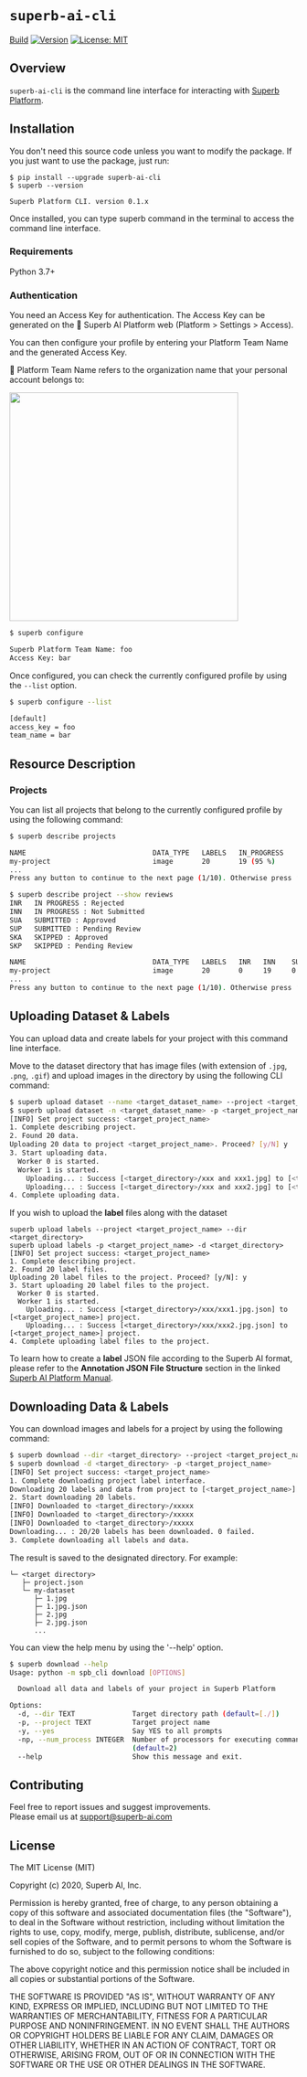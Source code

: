 # `superb-ai-cli`

[Build](https://github.com/Superb-AI-Suite/superb-ai-cli/workflows/Build/badge.svg)
[![Version](https://img.shields.io/pypi/v/superb-ai-cli)](https://pypi.org/project/superb-ai-cli/)
[![License: MIT](https://img.shields.io/badge/License-MIT-yellow.svg)](LICENSE)

## Overview

`superb-ai-cli` is the command line interface for interacting with [Superb Platform](https://superb-ai.com/).

## Installation

You don't need this source code unless you want to modify the package. If you just want to use the package, just run:

```shell
$ pip install --upgrade superb-ai-cli
$ superb --version

Superb Platform CLI. version 0.1.x
```

Once installed, you can type superb command in the terminal to access the command line interface.

### Requirements

Python 3.7+

### Authentication

You need an Access Key for authentication. The Access Key can be generated on the 🎉 Superb AI Platform web (Platform > Settings > Access).

You can then configure your profile by entering your Platform Team Name and the generated Access Key.

🚨 Platform Team Name refers to the organization name that your personal account belongs to:

<img src="./assets/login.png" width="400">

```bash
$ superb configure

Superb Platform Team Name: foo
Access Key: bar
```

Once configured, you can check the currently configured profile by using the `--list` option.

```bash
$ superb configure --list

[default]
access_key = foo
team_name = bar
```

## Resource Description

### Projects

You can list all projects that belong to the currently configured profile by using the following command:

```bash
$ superb describe projects

NAME                               DATA_TYPE   LABELS   IN_PROGRESS    SUBMITTED    SKIPPED   
my-project                         image       20       19 (95 %)      1 (5 %)      0 (0 %)   
...
Press any button to continue to the next page (1/10). Otherwise press ‘Q’ to quit.

$ superb describe project --show reviews
INR   IN PROGRESS : Rejected        
INN   IN PROGRESS : Not Submitted   
SUA   SUBMITTED : Approved          
SUP   SUBMITTED : Pending Review    
SKA   SKIPPED : Approved            
SKP   SKIPPED : Pending Review

NAME                               DATA_TYPE   LABELS   INR   INN    SUA   SUP   SKA   SKP   
my-project                         image       20       0     19     0     1     0     0     
...
Press any button to continue to the next page (1/10). Otherwise press ‘Q’ to quit.
```

## Uploading Dataset & Labels

You can upload data and create labels for your project with this command line interface.

Move to the dataset directory that has image files (with extension of `.jpg`, `.png`, `.gif`) and upload images in the directory by using the following CLI command:

```bash
$ superb upload dataset --name <target_dataset_name> --project <target_project_name> --dir <target_directory>
$ superb upload dataset -n <target_dataset_name> -p <target_project_name> -d <target_directory>
[INFO] Set project success: <target_project_name>
1. Complete describing project.
2. Found 20 data.
Uploading 20 data to project <target_project_name>. Proceed? [y/N] y
3. Start uploading data.
  Worker 0 is started.
  Worker 1 is started.
    Uploading... : Success [<target_directory>/xxx and xxx1.jpg] to [<target_dataset_name>] dataset.
    Uploading... : Success [<target_directory>/xxx and xxx2.jpg] to [<target_dataset_name>] dataset.
4. Complete uploading data.
```

If you wish to upload the **label** files along with the dataset

```shell
superb upload labels --project <target_project_name> --dir <target_directory>
superb upload labels -p <target_project_name> -d <target_directory>
[INFO] Set project success: <target_project_name>
1. Complete describing project.
2. Found 20 label files.
Uploading 20 label files to the project. Proceed? [y/N]: y
3. Start uploading 20 label files to the project.
  Worker 0 is started.
  Worker 1 is started.
    Uploading... : Success [<target_directory>/xxx/xxx1.jpg.json] to [<target_project_name>] project.
    Uploading... : Success [<target_directory>/xxx/xxx2.jpg.json] to [<target_project_name>] project.
4. Complete uploading label files to the project.
```

To learn how to create a **label** JSON file according to the Superb AI format, please refer to the **Annotation JSON File Structure** section in the linked [Superb AI Platform Manual](https://docs.superb-ai.com/reference/uploading-raw-data-and-labels#uploading-label-files-only).

## Downloading Data & Labels

You can download images and labels for a project by using the following command:

```bash
$ superb download --dir <target_directory> --project <target_project_name>
$ superb download -d <target_directory> -p <target_project_name>
[INFO] Set project success: <target_project_name>
1. Complete downloading project label interface.
Downloading 20 labels and data from project to [<target_project_name>]. Proceed? [y/N]: y
2. Start downloading 20 labels.
[INFO] Downloaded to <target_directory>/xxxxx
[INFO] Downloaded to <target_directory>/xxxxx
[INFO] Downloaded to <target_directory>/xxxxx
Downloading... : 20/20 labels has been downloaded. 0 failed.
3. Complete downloading all labels and data.
```

The result is saved to the designated directory. For example:

```
└─ <target directory>
   ├─ project.json
   └─ my-dataset
      ├─ 1.jpg
      ├─ 1.jpg.json
      ├─ 2.jpg
      ├─ 2.jpg.json
      ...
```

You can view the help menu by using the '--help' option.

```bash
$ superb download --help
Usage: python -m spb_cli download [OPTIONS]

  Download all data and labels of your project in Superb Platform

Options:
  -d, --dir TEXT              Target directory path (default=[./])
  -p, --project TEXT          Target project name
  -y, --yes                   Say YES to all prompts
  -np, --num_process INTEGER  Number of processors for executing commands
                              (default=2)
  --help                      Show this message and exit.
```

## Contributing

Feel free to report issues and suggest improvements.  
Please email us at <support@superb-ai.com>

## License

The MIT License (MIT)

Copyright (c) 2020, Superb AI, Inc.

Permission is hereby granted, free of charge, to any person obtaining a copy of this software and associated documentation files (the "Software"), to deal in the Software without restriction, including without limitation the rights to use, copy, modify, merge, publish, distribute, sublicense, and/or sell copies of the Software, and to permit persons to whom the Software is furnished to do so, subject to the following conditions:

The above copyright notice and this permission notice shall be included in all copies or substantial portions of the Software.

THE SOFTWARE IS PROVIDED "AS IS", WITHOUT WARRANTY OF ANY KIND, EXPRESS OR IMPLIED, INCLUDING BUT NOT LIMITED TO THE WARRANTIES OF MERCHANTABILITY, FITNESS FOR A PARTICULAR PURPOSE AND NONINFRINGEMENT. IN NO EVENT SHALL THE AUTHORS OR COPYRIGHT HOLDERS BE LIABLE FOR ANY CLAIM, DAMAGES OR OTHER LIABILITY, WHETHER IN AN ACTION OF CONTRACT, TORT OR OTHERWISE, ARISING FROM, OUT OF OR IN CONNECTION WITH THE SOFTWARE OR THE USE OR OTHER DEALINGS IN THE SOFTWARE.
